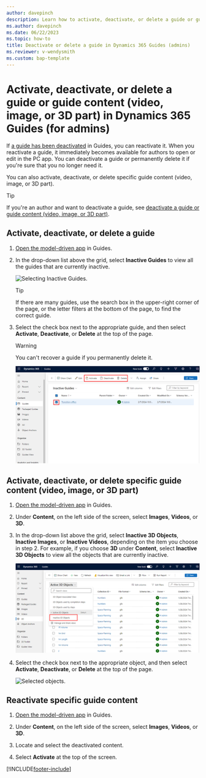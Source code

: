 ```yaml
---
author: davepinch
description: Learn how to activate, deactivate, or delete a guide or guide content (video, image, or 3D part) if you're a Microsoft Dynamics 365 Guides admin.
ms.author: davepinch
ms.date: 06/22/2023
ms.topic: how-to
title: Deactivate or delete a guide in Dynamics 365 Guides (admins)
ms.reviewer: v-wendysmith
ms.custom: bap-template
---
```


# Activate, deactivate, or delete a guide or guide content (video, image, or 3D part) in Dynamics 365 Guides (for admins)

If [a guide has been deactivated](pc-app-deactivate-guide.md) in Guides, you can reactivate it. When you reactivate a guide, it immediately becomes available for authors to open or edit in the PC app. You can deactivate a guide or permanently delete it if you're sure that you no longer need it.

You can also activate, deactivate, or delete specific guide content (video, image, or 3D part).

  > [!TIP]
  > If you're an author and want to deactivate a guide, see [deactivate a guide or guide content (video, image, or 3D part)](pc-app-deactivate-guide.md).

## Activate, deactivate, or delete a guide

1. [Open the model-driven app](open-model-driven-app.md) in Guides.

1. In the drop-down list above the grid, select **Inactive Guides** to view all the guides that are currently inactive.

    ![Selecting Inactive Guides.](media/active-guides-list.PNG "Selecting Inactive Guides")

    > [!TIP]
    > If there are many guides, use the search box in the upper-right corner of the page, or the letter filters at the bottom of the page, to find the correct guide.

1. Select the check box next to the appropriate guide, and then select **Activate**, **Deactivate**, or **Delete** at the top of the page.

    > [!WARNING]
    > You can't recover a guide if you permanently delete it.

    ![Activate, Deactivate, and Delete buttons.](media/activate-deactivate-delete.PNG "Activate, Deactivate, and Delete buttons")

## Activate, deactivate, or delete specific guide content (video, image, or 3D part)

1. [Open the model-driven app](open-model-driven-app.md) in Guides.

1. Under **Content**, on the left side of the screen, select **Images**, **Videos**, or **3D**.

1. In the drop-down list above the grid, select **Inactive 3D Objects**, **Inactive Images**, or **Inactive Videos**, depending on the item you choose in step 2. For example, if you choose **3D** under **Content**, select **Inactive 3D Objects** to view all the objects that are currently inactive.

    ![Inactive 3D objects.](media/deactivate-active-3D-objects.PNG "Inactive 3D objects")

1. Select the check box next to the appropriate object, and then select **Activate**, **Deactivate**, or **Delete** at the top of the page.

    ![Selected objects.](media/deactivate-select-objects.PNG "Selected objects")

## Reactivate specific guide content

1. [Open the model-driven app](open-model-driven-app.md) in Guides.

1. Under **Content**, on the left side of the screen, select **Images**, **Videos**, or **3D**.

1. Locate and select the deactivated content.

1. Select **Activate** at the top of the screen.

[!INCLUDE[footer-include](../includes/footer-banner.md)]
